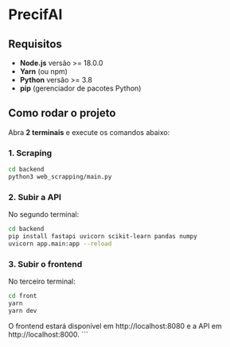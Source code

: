# PrecifAI

## Requisitos

- **Node.js** versão >= 18.0.0
- **Yarn** (ou npm)
- **Python** versão >= 3.8
- **pip** (gerenciador de pacotes Python)

## Como rodar o projeto

Abra **2 terminais** e execute os comandos abaixo:

### 1. Scraping

```sh
cd backend
python3 web_scrapping/main.py
```

### 2. Subir a API

No segundo terminal:

```sh
cd backend
pip install fastapi uvicorn scikit-learn pandas numpy
uvicorn app.main:app --reload
```

### 3. Subir o frontend

No terceiro terminal:

```sh
cd front
yarn
yarn dev
```

O frontend estará disponível em http://localhost:8080 e a API em http://localhost:8000. ```
